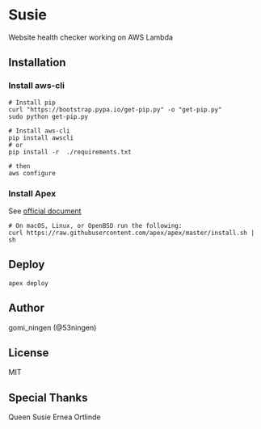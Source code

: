 Susie
==================

Website health checker working on AWS Lambda

## Installation
### Install aws-cli

```
# Install pip
curl "https://bootstrap.pypa.io/get-pip.py" -o "get-pip.py"
sudo python get-pip.py

# Install aws-cli
pip install awscli
# or
pip install -r  ./requirements.txt

# then
aws configure
```

### Install Apex

See [official document](http://apex.run/#installation)

```
# On macOS, Linux, or OpenBSD run the following:
curl https://raw.githubusercontent.com/apex/apex/master/install.sh | sh
```

## Deploy

```
apex deploy
```

## Author

gomi_ningen (@53ningen)

## License

MIT

## Special Thanks

Queen Susie Ernea Ortlinde
